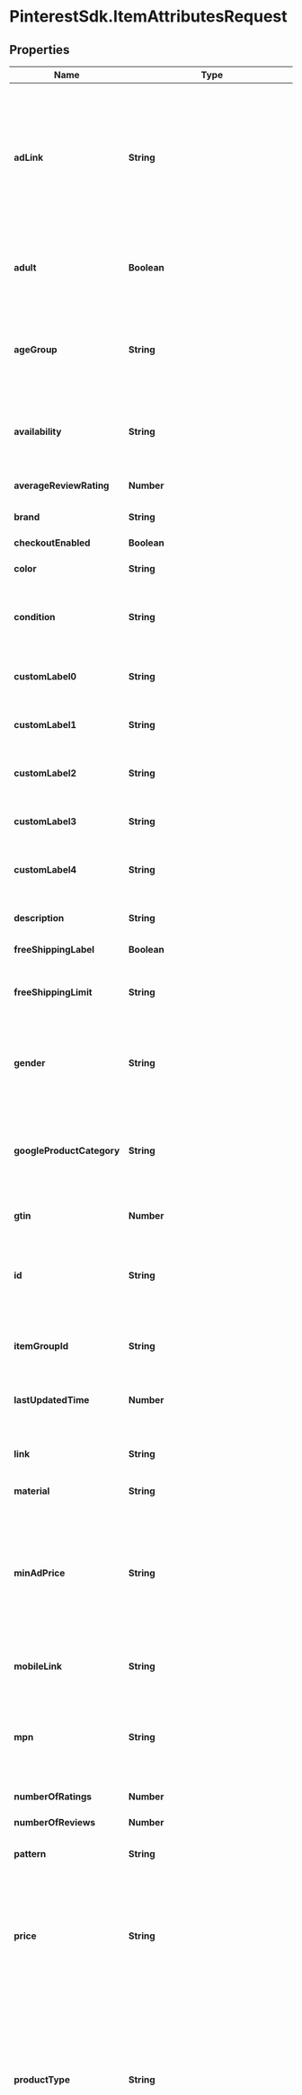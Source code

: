 # PinterestSdk.ItemAttributesRequest

## Properties

Name | Type | Description | Notes
------------ | ------------- | ------------- | -------------
**adLink** | **String** | Allows advertisers to specify a separate URL that can be used to track traffic coming from Pinterest shopping ads. Must send full URL including tracking—do not send tracking parameters only. At this time we do not support impression tracking. Must begin with http:// or https://. | [optional] 
**adult** | **Boolean** | Set this attribute to TRUE if you&#39;re submitting items that are considered “adult”. These will not be shown on Pinterest. | [optional] 
**ageGroup** | **String** | The age group to apply a demographic range to the product. Must be one of the following values (upper or lowercased): ‘newborn’ , ‘infant’, ‘toddler’, ‘kids’, or ‘adult’. | [optional] 
**availability** | **String** | The availability of the product. Must be one of the following values (upper or lowercased): ‘in stock’, ‘out of stock’ , ‘preorder’. | [optional] 
**averageReviewRating** | **Number** | Average reviews for the item. Can be a number from 1-5. | [optional] 
**brand** | **String** | The brand of the product. | [optional] 
**checkoutEnabled** | **Boolean** | This attribute is not supported anymore. | [optional] 
**color** | **String** | The primary color of the product. | [optional] 
**condition** | **String** | The condition of the product. Must be one of the following values (upper or lowercased): ‘new’, ‘used’, or ‘refurbished’. | [optional] 
**customLabel0** | **String** | &lt;p&gt;&lt;&#x3D; 1000 characters&lt;/p&gt; &lt;p&gt;Custom grouping of products.&lt;/p&gt; | [optional] 
**customLabel1** | **String** | &lt;p&gt;&lt;&#x3D; 1000 characters&lt;/p&gt; &lt;p&gt;Custom grouping of products.&lt;/p&gt; | [optional] 
**customLabel2** | **String** | &lt;p&gt;&lt;&#x3D; 1000 characters&lt;/p&gt; &lt;p&gt;Custom grouping of products.&lt;/p&gt; | [optional] 
**customLabel3** | **String** | &lt;p&gt;&lt;&#x3D; 1000 characters&lt;/p&gt; &lt;p&gt;Custom grouping of products.&lt;/p&gt; | [optional] 
**customLabel4** | **String** | &lt;p&gt;&lt;&#x3D; 1000 characters&lt;/p&gt; &lt;p&gt;Custom grouping of products.&lt;/p&gt; | [optional] 
**description** | **String** | &lt;p&gt;&lt;&#x3D; 10000 characters&lt;/p&gt; &lt;p&gt;The description of the product.&lt;/p&gt; | [optional] 
**freeShippingLabel** | **Boolean** | The item is free to ship. | [optional] 
**freeShippingLimit** | **String** | The minimum order purchase necessary for the customer to get free shipping. Only relevant if free shipping is offered. | [optional] 
**gender** | **String** | The gender associated with the product. Must be one of the following values (upper or lowercased): ‘male’, ‘female’ , or ‘unisex’. | [optional] 
**googleProductCategory** | **String** | The categorization of the product based on the standardized Google Product Taxonomy. This is a set taxonomy. Both the text values and numeric codes are accepted. | [optional] 
**gtin** | **Number** | The unique universal product identifier. | [optional] 
**id** | **String** | &lt;p&gt;&lt;&#x3D; 127 characters&lt;/p&gt; &lt;p&gt;The user-created unique ID that represents the product. Only Unicode characters are accepted.&lt;/p&gt; | [optional] 
**itemGroupId** | **String** | &lt;p&gt;&lt;&#x3D; 127 characters&lt;/p&gt; &lt;p&gt;The parent ID of the product.&lt;/p&gt; | [optional] 
**lastUpdatedTime** | **Number** | The millisecond timestamp when the item was lastly modified by the merchant. | [optional] 
**link** | **String** | &lt;p&gt;&lt;&#x3D; 511 characters&lt;/p&gt; &lt;p&gt;The landing page for the product.&lt;/p&gt; | [optional] 
**material** | **String** | The material used to make the product. | [optional] 
**minAdPrice** | **String** | The minimum advertised price of the product. It supports the following formats, \&quot;19.99 USD\&quot;, \&quot;19.99USD\&quot; and \&quot;19.99\&quot;. If the currency is not included, we default to US dollars. | [optional] 
**mobileLink** | **String** | The mobile-optimized version of your landing page. Must begin with http:// or https://. | [optional] 
**mpn** | **String** | Manufacturer Part Number are alpha-numeric codes created by the manufacturer of a product to uniquely identify it among all products from the same manufacturer. | [optional] 
**numberOfRatings** | **Number** | The number of ratings for the item. | [optional] 
**numberOfReviews** | **Number** | The number of reviews available for the item. | [optional] 
**pattern** | **String** | The description of the pattern used for the product. | [optional] 
**price** | **String** | The price of the product. It supports the following formats, \&quot;24.99 USD\&quot;, \&quot;24.99USD\&quot; and \&quot;24.99\&quot;. If the currency is not included, we default to US dollars. | [optional] 
**productType** | **String** | &lt;p&gt;&lt;&#x3D; 1000 characters&lt;/p&gt; &lt;p&gt;The categorization of your product based on your custom product taxonomy. Subcategories must be sent separated by “ &gt; “. The &gt; must be wrapped by spaces. We do not recognize any other delimiters such as comma or pipe.&lt;/p&gt; | [optional] 
**salePrice** | **String** | The discounted price of the product. The sale_price must be lower than the price. It supports the following formats, \&quot;14.99 USD\&quot;, \&quot;14.99USD\&quot; and \&quot;14.99\&quot;. If the currency is not included, we default to US dollars. | [optional] 
**shipping** | **String** | Shipping consists of one group of up to four elements, country, region, service (all optional) and price (required). All colons, even for blank values, are required. | [optional] 
**shippingHeight** | **String** | The height of the package needed to ship the product. Ensure there is a space between the numeric string and the metric. | [optional] 
**shippingWeight** | **String** | The weight of the product. Ensure there is a space between the numeric string and the metric. | [optional] 
**shippingWidth** | **String** | The width of the package needed to ship the product. Ensure there is a space between the numeric string and the metric. | [optional] 
**size** | **String** | The size of the product. | [optional] 
**sizeSystem** | **String** | Indicates the country’s sizing system in which you are submitting your product. Must be one of the following values (upper or lowercased): ‘US’, ‘UK’, ‘EU’, ‘DE’ , ‘FR’, ‘JP’, ‘CN’, ‘IT’, ‘ BR’, ‘MEX’, or ‘AU’. | [optional] 
**sizeType** | **String** | Additional description for the size. Must be one of the following values (upper or lowercased): ‘regular’, ‘petite’ , ‘plus’, ‘big_and_tall’, or ‘maternity’. | [optional] 
**tax** | **String** | Tax consists of one group of up to four elements, country, region, rate (all required) and tax_ship (optional). All colons, even for blank values, are required. | [optional] 
**title** | **String** | &lt;p&gt;&lt;&#x3D; 500 characters&lt;/p&gt; &lt;p&gt;The name of the product.&lt;/p&gt; | [optional] 
**variantNames** | **[String]** | Options for this variant. People will see these options next to your Pin and can select the one they want. List them in the order you want them displayed. | [optional] 
**variantValues** | **[String]** | Option values for this variant. People will see these options next to your Pin and can select the one they want. List them in the order you want them displayed. The order of the variant values must be consistent with the order of the variant names. | [optional] 
**additionalImageLink** | **[String]** | &lt;p&gt;&lt;&#x3D; 2000 characters&lt;/p&gt; &lt;p&gt;The links to additional images for your product. Up to ten additional images can be used to show a product from different angles or to show different stages. Must begin with http:// or https://.&lt;/p&gt; | [optional] 
**imageLink** | [**ItemAttributesRequestAllOfImageLink**](ItemAttributesRequestAllOfImageLink.md) |  | [optional] 
**videoLink** | **String** | &lt;p&gt;&lt;&#x3D; 2,000 characters&lt;/p&gt; &lt;p&gt;Hosted link to the product video.&lt;/p&gt; &lt;p&gt;File types for linked videos must be .mp4, .mov or .m4v.&lt;/p&gt; &lt;p&gt;File size cannot exceed 2GB.&lt;/p&gt; | [optional] 



